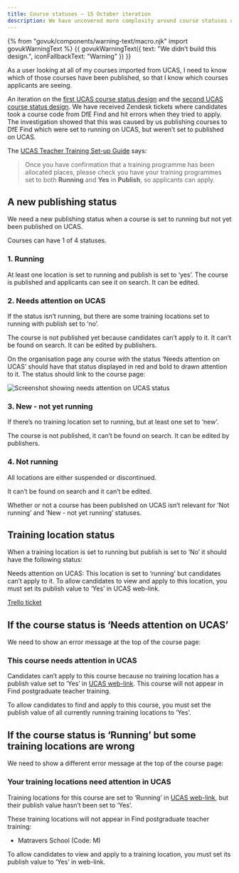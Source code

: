 ```yaml
---
title: Course statuses – 15 October iteration
description: We have uncovered more complexity around course statuses on UCAS.
---
```

{% from "govuk/components/warning-text/macro.njk" import govukWarningText %}
{{ govukWarningText({ text: "We didn’t build this design.", iconFallbackText: "Warning" }) }}

As a user looking at all of my courses imported from UCAS, I need to know which of those courses have been published, so that I know which courses applicants are seeing.

An iteration on the [first UCAS course status design](/publish-teacher-training-courses/ucas-course-status) and the [second UCAS course status design](/publish-teacher-training-courses/course-not-running). We have received Zendesk tickets where candidates took a course code from DfE Find and hit errors when they tried to apply. The investigation showed that this was caused by us publishing courses to DfE Find which were set to running on UCAS, but weren’t set to published on UCAS.

The [UCAS Teacher Training Set-up Guide](https://www.ucas.com/file/115581/download?token=mv-G6P53) says:

> Once you have confirmation that a training programme has been allocated places, please check you have your training programmes set to both **Running** and **Yes** in **Publish**, so applicants can apply.

## A new publishing status

We need a new publishing status when a course is set to running but not yet been published on UCAS.

Courses can have 1 of 4 statuses.

### 1\. Running

At least one location is set to running and publish is set to ‘yes’. The course is published and applicants can see it on search. It can be edited.

### 2\. Needs attention on UCAS

If the status isn’t running, but there are some training locations set to running with publish set to ‘no’.

The course is not published yet because candidates can’t apply to it. It can’t be found on search. It can be edited by publishers.

On the organisation page any course with the status ‘Needs attention on UCAS’ should have that status displayed in red and bold to drawn attention to it. The status should link to the course page:

![Screenshot showing needs attention on UCAS status](/images/publish-teacher-training-courses/needs-attention-status.png)

### 3\. New - not yet running

If there’s no training location set to running, but at least one set to ‘new’.

The course is not published, it can’t be found on search. It can be edited by publishers.

### 4\. Not running

All locations are either suspended or discontinued.

It can’t be found on search and it can’t be edited.

Whether or not a course has been published on UCAS isn’t relevant for ’Not running’ and ’New - not yet running’ statuses.

## Training location status

When a training location is set to running but publish is set to ‘No’ it should have the following status:

Needs attention on UCAS: This location is set to ‘running’ but candidates can’t apply to it. To allow candidates to view and apply to this location, you must set its publish value to ‘Yes’ in UCAS web-link.

[Trello ticket](https://trello.com/c/sXUxUwyL/479-ucas-unpublished-courses-appearing-on-search-showing-incorrectly-on-publish)

## If the course status is ‘Needs attention on UCAS’

We need to show an error message at the top of the course page:

### This course needs attention in UCAS

Candidates can’t apply to this course because no training location has a publish value set to ‘Yes’ in [UCAS web-link](#). This course will not appear in Find postgraduate teacher training.

To allow candidates to find and apply to this course, you must set the publish value of all currently running training locations to ‘Yes’.

## If the course status is ‘Running’ but some training locations are wrong

We need to show a different error message at the top of the course page:

### Your training locations need attention in UCAS

Training locations for this course are set to ‘Running’ in [UCAS web-link](#), but their publish value hasn’t been set to ‘Yes’.

These training locations will not appear in Find postgraduate teacher training:

* Matravers School (Code: M)

To allow candidates to view and apply to a training location, you must set its publish value to ‘Yes’ in web-link.
